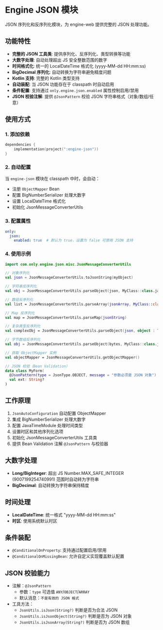 # Engine JSON 模块

JSON 序列化和反序列化模块，为 engine-web 提供完整的 JSON 处理功能。

## 功能特性

- **完整的 JSON 工具类**: 提供序列化、反序列化、类型转换等功能
- **大数字处理**: 自动处理超出 JS 安全整数范围的数字
- **时间格式化**: 统一的 LocalDateTime 格式化 (yyyy-MM-dd HH:mm:ss)
- **BigDecimal 序列化**: 自动转换为字符串避免精度问题
- **Kotlin 支持**: 完整的 Kotlin 类型支持
- **自动装配**: 当 JSON 功能存在于 classpath 时自动启用
- **条件配置**: 支持通过 `only.engine.json.enabled` 属性控制启用/禁用
- **JSON 校验注解**: 提供 `@JsonPattern` 校验 JSON 字符串格式（对象/数组/任意）

## 使用方式

### 1. 添加依赖

```kotlin
dependencies {
    implementation(project(":engine-json"))
}
```

### 2. 自动配置

当 `engine-json` 模块在 classpath 中时，会自动：

- 注册 `ObjectMapper` Bean
- 配置 BigNumberSerializer 处理大数字
- 设置 LocalDateTime 格式化
- 初始化 JsonMessageConverterUtils

### 3. 配置属性

```yaml
only:
  json:
    enabled: true  # 默认为 true，设置为 false 可禁用 JSON 支持
```

### 4. 使用示例

```kotlin
import com.only.engine.json.misc.JsonMessageConverterUtils

// 对象序列化
val json = JsonMessageConverterUtils.toJsonString(myObject)

// 字符串反序列化
val obj = JsonMessageConverterUtils.parseObject(json, MyClass::class.java)

// 数组反序列化
val list = JsonMessageConverterUtils.parseArray(jsonArray, MyClass::class.java)

// Map 反序列化
val map = JsonMessageConverterUtils.parseMap(jsonString)

// 复杂类型反序列化
val complexObj = JsonMessageConverterUtils.parseObject(json, object : TypeReference<List<MyClass>>() {})

// 字节数组反序列化
val obj = JsonMessageConverterUtils.parseObject(bytes, MyClass::class.java)

// 获取 ObjectMapper 实例
val objectMapper = JsonMessageConverterUtils.getObjectMapper()

// JSON 校验（Bean Validation）
data class MyForm(
  @JsonPattern(type = JsonType.OBJECT, message = "参数必须是 JSON 对象")
  val ext: String?
)
```

## 工作原理

1. `JsonAutoConfiguration` 自动配置 ObjectMapper
2. 集成 BigNumberSerializer 处理大数字
3. 配置 JavaTimeModule 处理时间类型
4. 设置时区和其他序列化选项
5. 初始化 JsonMessageConverterUtils 工具类
6. 提供 Bean Validation 注解 `@JsonPattern` 与校验器

## 大数字处理

- **Long/BigInteger**: 超出 JS Number.MAX_SAFE_INTEGER (9007199254740991) 范围时自动转为字符串
- **BigDecimal**: 自动转换为字符串保持精度

## 时间处理

- **LocalDateTime**: 统一格式 "yyyy-MM-dd HH:mm:ss"
- **时区**: 使用系统默认时区

## 条件装配

- `@ConditionalOnProperty`: 支持通过配置启用/禁用
- `@ConditionalOnMissingBean`: 允许自定义实现覆盖默认配置

## JSON 校验能力

- 注解：`@JsonPattern`
  - 参数：`type` 可选值 `ANY`/`OBJECT`/`ARRAY`
  - 默认消息：`不是有效的 JSON 格式`
- 工具方法：
  - `JsonUtils.isJson(String?)` 判断是否为合法 JSON
  - `JsonUtils.isJsonObject(String?)` 判断是否为 JSON 对象
  - `JsonUtils.isJsonArray(String?)` 判断是否为 JSON 数组
